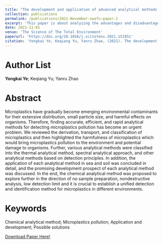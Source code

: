 ```yaml
---
title: "The development and application of advanced analytical methods in microplastics contamination detection: A critical review"
collection: publications
permalink: /publications/2021-November-nwafu-paper-2
excerpt: 'This paper is about analyzing the advantages and disadvantages of modern identification methods of microplastics and the research of modern chemical identification methods in microplastics identification so that we can put forward corresponding suggestions for the improvement of modern identification methods of microplastics and contribute to the research of microplastics detection using modern chemical detection methods. And developing A variety of analytical methods and data processing methods such as machine learning methods for the detection and analysis of microplastics to find a non-destructive, efficient, and high-throughput detection method is left for future work.'
date: 2021-11-01
venue: 'The Science of The Total Environment'
paperurl: 'https://doi.org/10.1016/j.scitotenv.2021.151851'
citation: 'Yongkai Ye, Keqiang Yu, Yanru Zhao, (2021). The development and application of advanced analytical methods in microplastics contamination detection: A critical review. The Science of The Total Environment, 114. '
---
```


Author List
======
**Yongkai Ye**; Keqiang Yu; Yanru Zhao

Abstract
======
Microplastics have gradually become emerging environmental contaminants for their extensive distribution, small particle size, and harmful effects on organisms. Therefore, finding accurate, efficient, and rapid analytical methods for detecting microplastics pollution has become an urgent problem. We reviewed the derivation, transport, and classification of microplastics and then highlighted the harmfulness of microplastics which would bring microplastics pollution to the environment and potential damage to organisms. Further, various analytical methods were classified into the thermal analytical method, spectral analytical approach, and other analytical methods based on detection principles. In addition, the application of each analytical method in sea and soil was concluded in detail, and the promising development prospect of each analytical method was discussed. In the end, the chemical analytical method was proposed to explore further in the direction of no sample preparation, nondestructive analysis, low detection limit and it is crucial to establish a unified detection and identification method for microplastics in different environments.

Keywords
======
Chemical analytical method; Microplastics pollution; Application and development; Possible solutions

[Download Paper Here!](https://doi.org/10.1016/j.scitotenv.2021.151851)
